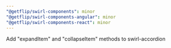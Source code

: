 ```yaml
---
"@getflip/swirl-components": minor
"@getflip/swirl-components-angular": minor
"@getflip/swirl-components-react": minor
---
```


Add "expandItem" and "collapseItem" methods to swirl-accordion
